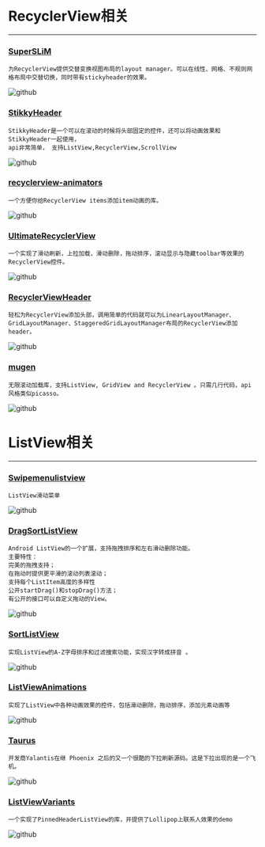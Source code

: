# RecyclerView相关
------------------
### [SuperSLiM](https://github.com/TonicArtos/SuperSLiM)
    为RecyclerView提供交替变换视图布局的layout manager。可以在线性、网格、不规则网格布局中交替切换，同时带有stickyheader的效果。
![github](http://www.jcodecraeer.com/uploads/150110/1-1501101APB29.gif "github")

### [StikkyHeader](https://github.com/carlonzo/StikkyHeader)
    StikkyHeader是一个可以在滚动的时候将头部固定的控件，还可以将动画效果和StikkyHeader一起使用，
    api非常简单， 支持ListView,RecyclerView,ScrollView
![github](http://www.jcodecraeer.com/uploads/150127/1-15012G20SJE.gif "github")

### [recyclerview-animators](https://github.com/wasabeef/recyclerview-animators)
    一个方便你给RecyclerView items添加item动画的库。
![github](http://www.jcodecraeer.com/uploads/150113/1-150113011K0336.jpg "github")

### [UltimateRecyclerView](https://github.com/cymcsg/UltimateRecyclerView)
    一个实现了滑动刷新，上拉加载，滑动删除，拖动排序，滚动显示与隐藏toolbar等效果的RecyclerView控件。
![github](http://www.jcodecraeer.com/uploads/150315/1-15031511105O25.gif "github")

### [RecyclerViewHeader](https://github.com/blipinsk/RecyclerViewHeader)
    轻松为RecyclerView添加头部，调用简单的代码就可以为LinearLayoutManager、GridLayoutManager、StaggeredGridLayoutManager布局的RecyclerView添加header。
![github](http://www.jcodecraeer.com/uploads/150522/1-15052211105T31.png "github")

### [mugen](https://github.com/vinaysshenoy/mugen)
    无限滚动加载库，支持ListView, GridView and RecyclerView 。只需几行代码，api风格类似picasso。
![github](http://www.jcodecraeer.com/uploads/150511/1-15051111491U53.gif "github")


# ListView相关
--------------
### [Swipemenulistview](https://github.com/baoyongzhang/SwipeMenuListView)
    ListView滑动菜单
![github](http://img.my.csdn.net/uploads/201412/31/1420002304_8454.gif "github")

### [DragSortListView](https://github.com/bauerca/drag-sort-listview)
    Android ListView的一个扩展，支持拖拽排序和左右滑动删除功能。
    主要特性：
    完美的拖拽支持；
    在拖动时提供更平滑的滚动列表滚动；
    支持每个ListItem高度的多样性
    公开startDrag()和stopDrag()方法；
    有公开的接口可以自定义拖动的View。
![github](http://img.my.csdn.net/uploads/201412/31/1420001862_7886.gif "github")

### [SortListView](https://github.com/leerduo/SortListView)
    实现ListView的A-Z字母排序和过滤搜索功能，实现汉字转成拼音 。
![github](http://img.my.csdn.net/uploads/201505/28/1432812857_2043.gif "github")

### [ListViewAnimations](https://github.com/nhaarman/ListViewAnimations)
    实现了ListView中各种动画效果的控件，包括滑动删除，拖动排序，添加元素动画等
![github](http://www.jcodecraeer.com/uploads/150108/1-15010QPS6114.gif "github")

### [Taurus](https://github.com/Yalantis/Taurus)
    开发商Yalantis在继 Phoenix 之后的又一个很酷的下拉刷新源码。这是下拉出现的是一个飞机。
![github](http://www.jcodecraeer.com/uploads/150316/1-150316221UE03.gif "github")

### [ListViewVariants](https://github.com/AndroidDeveloperLB/ListViewVariants)
    一个实现了PinnedHeaderListView的库，并提供了Lollipop上联系人效果的demo
![github](http://www.jcodecraeer.com/uploads/150424/1-150424094443920.gif "github")
